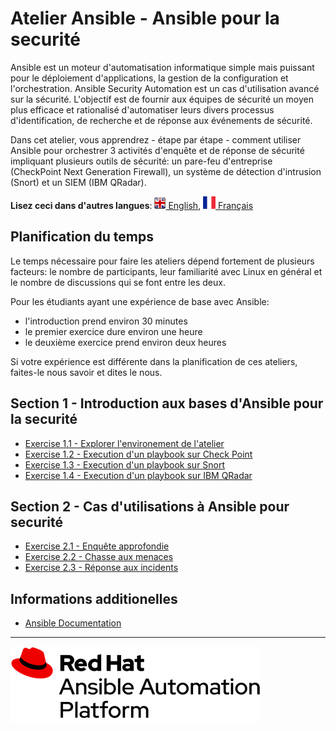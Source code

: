 # Atelier Ansible  - Ansible pour la securité

Ansible est un moteur d'automatisation informatique simple mais puissant pour le déploiement d'applications, la gestion de la configuration et l'orchestration. Ansible Security Automation est un cas d'utilisation avancé sur la sécurité. L'objectif est de fournir aux équipes de sécurité un moyen plus efficace et rationalisé d'automatiser leurs divers processus d'identification, de recherche et de réponse aux événements de sécurité.

Dans cet atelier, vous apprendrez - étape par étape - comment utiliser Ansible pour orchestrer 3 activités d'enquête et de réponse de sécurité impliquant plusieurs outils de sécurité: un pare-feu d'entreprise (CheckPoint Next Generation Firewall), un système de détection d'intrusion (Snort) et un SIEM (IBM QRadar).


**Lisez ceci dans d'autres langues**: [![uk](../../images/uk.png) English](README.md), [![france](../../images/fr.png) Français](README.fr.md)

## Planification du temps

Le temps nécessaire pour faire les ateliers dépend fortement de plusieurs facteurs: le nombre de participants, leur familiarité avec Linux en général et le nombre de discussions qui se font entre les deux.

Pour les étudiants ayant une expérience de base avec Ansible:

- l'introduction prend environ 30 minutes
- le premier exercice dure environ une heure
- le deuxième exercice prend environ deux heures

Si votre expérience est différente dans la planification de ces ateliers, faites-le nous savoir et dites le nous.


## Section 1 - Introduction aux bases d'Ansible pour la securité

 - [Exercise 1.1 - Explorer l'environement de l'atelier](1.1-explore/README.fr.md)
 - [Exercise 1.2 - Execution d'un playbook sur Check Point](1.2-checkpoint/README.fr.md)
 - [Exercise 1.3 - Execution d'un playbook sur Snort](1.3-snort/README.fr.md)
 - [Exercise 1.4 - Execution d'un playbook sur IBM QRadar](1.4-qradar/README.fr.md)

## Section 2 - Cas d'utilisations à Ansible pour securité

 - [Exercise 2.1 - Enquête approfondie](2.1-enrich/README.fr.md)
 - [Exercise 2.2 - Chasse aux menaces](2.2-threat/README.fr.md)
 - [Exercise 2.3 - Réponse aux incidents](2.3-incident/README.fr.md)

## Informations additionelles

 - [Ansible Documentation](http://docs.ansible.com/ansible/latest/intro_getting_started.html)

---
![Red Hat Ansible Automation](../../images/rh-ansible-automation-platform.png)
